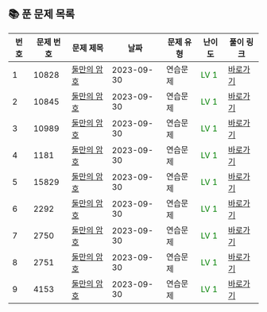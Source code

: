 ## 📚 **푼 문제 목록**

| 번호 | 문제 번호 | 문제 제목                            | 날짜       | 문제 유형        | 난이도        | 풀이 링크                                        |
| --- | ------- | ---------------------------------- | ---------- | -------------- | -------------- | ------------------------------------------------ |
| 1   | 10828  | [둘만의 암호](https://www.acmicpc.net/problem/10828) | 2023-09-30 | 연습문제 | <span style="color: green;">LV 1</span> | [바로가기](https://github.com/jkh0515/Algorithm/blob/codespace-verbose-zebra-597rxj75w4q27474/BaekjoonFile/code/bj10828.cpp) |
| 2   | 10845  | [둘만의 암호](https://www.acmicpc.net/problem/10845) | 2023-09-30 | 연습문제 | <span style="color: green;">LV 1</span> | [바로가기](https://github.com/jkh0515/Algorithm/blob/codespace-verbose-zebra-597rxj75w4q27474/BaekjoonFile/code/bj10845.cpp) |
| 3   | 10989  | [둘만의 암호](https://www.acmicpc.net/problem/10989) | 2023-09-30 | 연습문제 | <span style="color: green;">LV 1</span> | [바로가기](https://github.com/jkh0515/Algorithm/blob/codespace-verbose-zebra-597rxj75w4q27474/BaekjoonFile/code/bj10989.cpp) |
| 4   | 1181  | [둘만의 암호](https://www.acmicpc.net/problem/1181) | 2023-09-30 | 연습문제 | <span style="color: green;">LV 1</span> | [바로가기](https://github.com/jkh0515/Algorithm/blob/codespace-verbose-zebra-597rxj75w4q27474/BaekjoonFile/code/bj1181.cpp) |
| 5   | 15829  | [둘만의 암호](https://www.acmicpc.net/problem/15829) | 2023-09-30 | 연습문제 | <span style="color: green;">LV 1</span> | [바로가기](https://github.com/jkh0515/Algorithm/blob/codespace-verbose-zebra-597rxj75w4q27474/BaekjoonFile/code/bj15829.cpp) |
| 6   | 2292  | [둘만의 암호](https://www.acmicpc.net/problem/2292) | 2023-09-30 | 연습문제 | <span style="color: green;">LV 1</span> | [바로가기](https://github.com/jkh0515/Algorithm/blob/codespace-verbose-zebra-597rxj75w4q27474/BaekjoonFile/code/bj2292.cpp) |
| 7   | 2750  | [둘만의 암호](https://www.acmicpc.net/problem/2750) | 2023-09-30 | 연습문제 | <span style="color: green;">LV 1</span> | [바로가기](https://github.com/jkh0515/Algorithm/blob/codespace-verbose-zebra-597rxj75w4q27474/BaekjoonFile/code/bj2750.cpp) |
| 8   | 2751  | [둘만의 암호](https://www.acmicpc.net/problem/2751) | 2023-09-30 | 연습문제 | <span style="color: green;">LV 1</span> | [바로가기](https://github.com/jkh0515/Algorithm/blob/codespace-verbose-zebra-597rxj75w4q27474/BaekjoonFile/code/bj2751.cpp) |
| 9   | 4153  | [둘만의 암호](https://www.acmicpc.net/problem/4153) | 2023-09-30 | 연습문제 | <span style="color: green;">LV 1</span> | [바로가기](https://github.com/jkh0515/Algorithm/blob/codespace-verbose-zebra-597rxj75w4q27474/BaekjoonFile/code/bj4153.cpp) |
